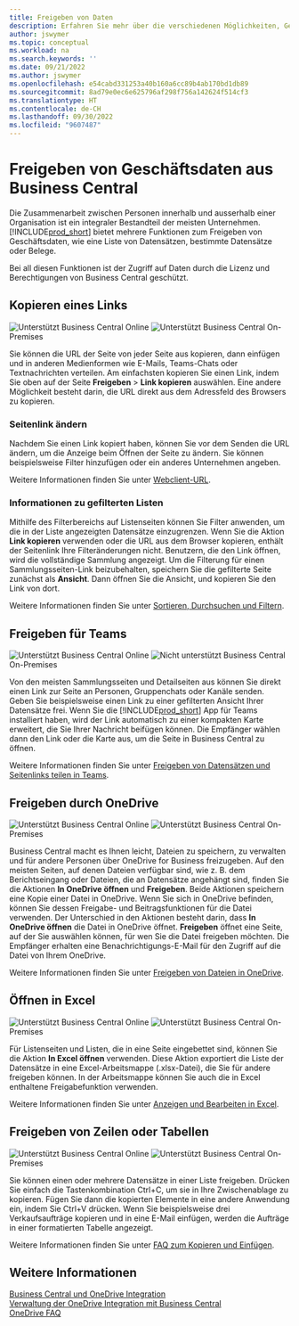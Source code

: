 ```yaml
---
title: Freigeben von Daten
description: Erfahren Sie mehr über die verschiedenen Möglichkeiten, Geschäftsdaten aus Business Central freizugeben.
author: jswymer
ms.topic: conceptual
ms.workload: na
ms.search.keywords: ''
ms.date: 09/21/2022
ms.author: jswymer
ms.openlocfilehash: e54cabd331253a40b160a6cc89b4ab170bd1db89
ms.sourcegitcommit: 8ad79e0ec6e625796af298f756a142624f514cf3
ms.translationtype: HT
ms.contentlocale: de-CH
ms.lasthandoff: 09/30/2022
ms.locfileid: "9607487"
---
```

# <a name="sharing-business-data-from-business-central"></a>Freigeben von Geschäftsdaten aus Business Central

Die Zusammenarbeit zwischen Personen innerhalb und ausserhalb einer Organisation ist ein integraler Bestandteil der meisten Unternehmen. [!INCLUDE[prod_short](includes/prod_short.md)] bietet mehrere Funktionen zum Freigeben von Geschäftsdaten, wie eine Liste von Datensätzen, bestimmte Datensätze oder Belege. <!--, with others&mdash;even those people who don't have a Business Central license in some cases.-->

Bei all diesen Funktionen ist der Zugriff auf Daten durch die Lizenz und Berechtigungen von Business Central geschützt.

## <a name="copying-a-link"></a>Kopieren eines Links

![Unterstützt](media/check.png) Business Central Online ![Unterstützt](media/check.png) Business Central On-Premises

Sie können die URL der Seite von jeder Seite aus kopieren, dann einfügen und in anderen Medienformen wie E-Mails, Teams-Chats oder Textnachrichten verteilen. Am einfachsten kopieren Sie einen Link, indem Sie oben auf der Seite **Freigeben** > **Link kopieren** auswählen. Eine andere Möglichkeit besteht darin, die URL direkt aus dem Adressfeld des Browsers zu kopieren.

### <a name="modify-the-page-link"></a>Seitenlink ändern

Nachdem Sie einen Link kopiert haben, können Sie vor dem Senden die URL ändern, um die Anzeige beim Öffnen der Seite zu ändern. Sie können beispielsweise Filter hinzufügen oder ein anderes Unternehmen angeben.

Weitere Informationen finden Sie unter [Webclient-URL](/dynamics365/business-central/dev-itpro/developer/devenv-web-client-urls).

### <a name="about-filtered-lists"></a>Informationen zu gefilterten Listen

Mithilfe des Filterbereichs auf Listenseiten können Sie Filter anwenden, um die in der Liste angezeigten Datensätze einzugrenzen. Wenn Sie die Aktion **Link kopieren** verwenden oder die URL aus dem Browser kopieren, enthält der Seitenlink Ihre Filteränderungen nicht. Benutzern, die den Link öffnen, wird die vollständige Sammlung angezeigt. Um die Filterung für einen Sammlungsseiten-Link beizubehalten, speichern Sie die gefilterte Seite zunächst als **Ansicht**. Dann öffnen Sie die Ansicht, und kopieren Sie den Link von dort.

Weitere Informationen finden Sie unter [Sortieren, Durchsuchen und Filtern](ui-enter-criteria-filters.md).

## <a name="sharing-to-teams"></a>Freigeben für Teams

![Unterstützt](media/check.png) Business Central Online ![Nicht unterstützt](media/x-icon.png) Business Central On-Premises

Von den meisten Sammlungsseiten und Detailseiten aus können Sie direkt einen Link zur Seite an Personen, Gruppenchats oder Kanäle senden. Geben Sie beispielsweise einen Link zu einer gefilterten Ansicht Ihrer Datensätze frei. Wenn Sie die [!INCLUDE[prod_short](includes/prod_short.md)] App für Teams installiert haben, wird der Link automatisch zu einer kompakten Karte erweitert, die Sie Ihrer Nachricht beifügen können. Die Empfänger wählen dann den Link oder die Karte aus, um die Seite in Business Central zu öffnen.

Weitere Informationen finden Sie unter [Freigeben von Datensätzen und Seitenlinks teilen in Teams](across-working-with-teams.md).

## <a name="sharing-through-onedrive"></a>Freigeben durch OneDrive

![Unterstützt](media/check.png) Business Central Online ![Unterstützt](media/check.png) Business Central On-Premises

Business Central macht es Ihnen leicht, Dateien zu speichern, zu verwalten und für andere Personen über OneDrive for Business freizugeben. Auf den meisten Seiten, auf denen Dateien verfügbar sind, wie z. B. dem Berichtseingang oder Dateien, die an Datensätze angehängt sind, finden Sie die Aktionen **In OneDrive öffnen** und **Freigeben**. Beide Aktionen speichern eine Kopie einer Datei in OneDrive. Wenn Sie sich in OneDrive befinden, können Sie dessen Freigabe- und Beitragsfunktionen für die Datei verwenden. Der Unterschied in den Aktionen besteht darin, dass **In OneDrive öffnen** die Datei in OneDrive öffnet. **Freigeben** öffnet eine Seite, auf der Sie auswählen können, für wen Sie die Datei freigeben möchten. Die Empfänger erhalten eine Benachrichtigungs-E-Mail für den Zugriff auf die Datei von Ihrem OneDrive.

Weitere Informationen finden Sie unter [Freigeben von Dateien in OneDrive](across-share-onedrive.md).

## <a name="opening-in-excel"></a>Öffnen in Excel

![Unterstützt](media/check.png) Business Central Online ![Unterstützt](media/check.png) Business Central On-Premises

Für Listenseiten und Listen, die in eine Seite eingebettet sind, können Sie die Aktion **In Excel öffnen** verwenden. Diese Aktion exportiert die Liste der Datensätze in eine Excel-Arbeitsmappe (.xlsx-Datei), die Sie für andere freigeben können. In der Arbeitsmappe können Sie auch die in Excel enthaltene Freigabefunktion verwenden.

Weitere Informationen finden Sie unter [Anzeigen und Bearbeiten in Excel](across-work-with-excel.md).

## <a name="sharing-rows-or-tables"></a>Freigeben von Zeilen oder Tabellen

![Unterstützt](media/check.png) Business Central Online ![Unterstützt](media/check.png) Business Central On-Premises

Sie können einen oder mehrere Datensätze in einer Liste freigeben. Drücken Sie einfach die Tastenkombination Ctrl+C, um sie in Ihre Zwischenablage zu kopieren. Fügen Sie dann die kopierten Elemente in eine andere Anwendung ein, indem Sie Ctrl+V drücken. Wenn Sie beispielsweise drei Verkaufsaufträge kopieren und in eine E-Mail einfügen, werden die Aufträge in einer formatierten Tabelle angezeigt.

Weitere Informationen finden Sie unter [FAQ zum Kopieren und Einfügen](faq-copy-paste.yml).

## <a name="see-also"></a>Weitere Informationen

[Business Central und OneDrive Integration](across-onedrive-overview.md)  
[Verwaltung der OneDrive Integration mit Business Central](admin-onedrive-integration.md)  
[OneDrive FAQ](admin-onedrive-faq.md)